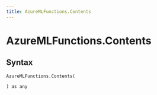 ```yaml
---
title: AzureMLFunctions.Contents
---
```


# AzureMLFunctions.Contents



## Syntax

```powerquery
AzureMLFunctions.Contents(

) as any
```



